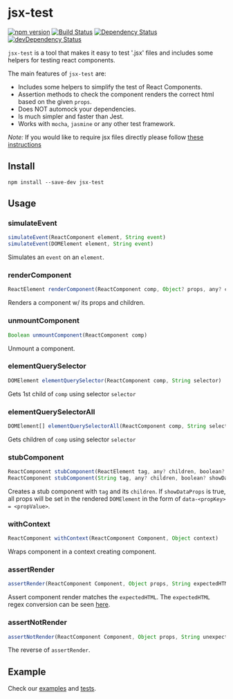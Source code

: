 # jsx-test
[![npm version](https://img.shields.io/npm/v/jsx-test.svg?style=flat-square)](https://www.npmjs.com/package/jsx-test)
[![Build Status](https://travis-ci.org/yahoo/jsx-test.svg?branch=master)](https://travis-ci.org/yahoo/jsx-test)
[![Dependency Status](https://img.shields.io/david/yahoo/jsx-test.svg?style=flat-square)](https://david-dm.org/yahoo/jsx-test)
[![devDependency Status](https://img.shields.io/david/dev/yahoo/jsx-test.svg?style=flat-square)](https://david-dm.org/yahoo/jsx-test#info=devDependencies)

`jsx-test` is a tool that makes it easy to test '.jsx' files and includes some helpers for testing react components.

The main features of `jsx-test` are:

* Includes some helpers to simplify the test of React Components.
* Assertion methods to check the component renders the correct html based on the given `props`.
* Does NOT automock your dependencies.
* Is much simpler and faster than Jest.
* Works with `mocha`, `jasmine` or any other test framework.

*Note:* If you would like to require jsx files directly please follow [these instructions](https://babeljs.io/docs/setup/)

## Install

```
npm install --save-dev jsx-test
```

## Usage
### simulateEvent
```js
simulateEvent(ReactComponent element, String event)
simulateEvent(DOMElement element, String event)
```

Simulates an `event` on an `element`.

### renderComponent
```js
ReactElement renderComponent(ReactComponent comp, Object? props, any? children)
```

Renders a component w/ its props and children.

### unmountComponent
```js
Boolean unmountComponent(ReactComponent comp)
```

Unmount a component.

### elementQuerySelector
```js
DOMElement elementQuerySelector(ReactComponent comp, String selector)
```

Gets 1st child of `comp` using selector `selector`

### elementQuerySelectorAll
```js
DOMElement[] elementQuerySelectorAll(ReactComponent comp, String selector)
```

Gets children of `comp` using selector `selector`

### stubComponent
```js
ReactComponent stubComponent(ReactElement tag, any? children, boolean? showDataProps)
ReactComponent stubComponent(String tag, any? children, boolean? showDataProps)
```
Creates a stub component with `tag` and its `children`. If `showDataProps` is true, all props will be set in the rendered `DOMElement` in the form of `data-<propKey> = <propValue>`.

### withContext
```js
ReactComponent withContext(ReactComponent Component, Object context)
```
Wraps component in a context creating component.

### assertRender
```js
assertRender(ReactComponent Component, Object props, String expectedHTML)
```
Assert component render matches the `expectedHTML`. The `expectedHTML` regex conversion can be seen [here](https://github.com/yahoo/jsx-test/blob/master/test/assertRender.test.js).

### assertNotRender
```js
assertNotRender(ReactComponent Component, Object props, String unexpectedHTML)
```
The reverse of `assertRender`.

## Example

Check our [examples](https://github.com/3den/jsx-test/tree/master/example) and [tests](https://github.com/3den/jsx-test/tree/master/test).
